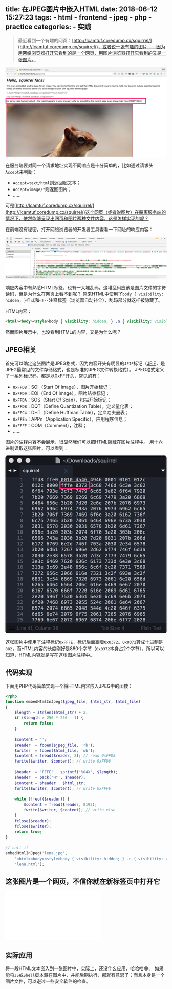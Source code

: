 title: 在JPEG图片中嵌入HTML
date: 2018-06-12 15:27:23
tags: 
    - html
    - frontend
    - jpeg
    - php 
    - practice
categories:
    - 实践
---

> 最近看到一个有趣的网页：[http://lcamtuf.coredump.cx/squirrel/](http://lcamtuf.coredump.cx/squirrel/)，或者说一张有趣的图片——因为用网络浏览器打开它看到的是一个网页，用图片浏览器打开它看到的又是一张图片。

![松鼠迷](/assets/images/practice-embed-html-in-jpeg1.jpg)

<!--more-->

在服务端要对同一个请求地址实现不同响应是十分简单的，比如通过请求头`Accept`来判断：

* `Accept=text/html`则返回超文本；
* `Accept=image/*`则返回图片；
* ……

可是[http://lcamtuf.coredump.cx/squirrel/](http://lcamtuf.coredump.cx/squirrel/)这个网页（或者说图片）在脱离服务端的情况下，依然能够呈现出网页和图片两种文件内容，这是怎样实现的呢？

在前端没有秘密，打开网络浏览器的开发者工具查看一下网址的响应内容：

![响应内容](/assets/images/practice-embed-html-in-jpeg2.jpg)

响应内容中有熟悉HTML标签，也有一大堆乱码。这堆乱码应该是图片文件的字符读码，但是为什么在网页上看不到呢？
原来HTML中使用了`body { visibility: hidden; }`样式和`<!--`注释标签（浏览器自动补全），乱码部分就这样被隐藏了。

HTML内容：

```html
<html><body><style>body { visibility: hidden; } .n { visibility: visible; position: absolute; padding: 0 1ex 0 1ex; margin: 0; top: 0; left: 0; } h1 { margin-top: 0.4ex; margin-bottom: 0.8ex; }</style><div class=n><h1><i>Hello, squirrel fans!</i></h1>This is an embedded landing page for an image. You can link to this URL and get the HTML document you are viewing right now (soon to include essential squirrel facts); or embed the exact same URL as an image on your own squirrel-themed page:<p><xmp><a href="http://lcamtuf.coredump.cx/squirrel/">Click here!</a></xmp><xmp><img src="http://lcamtuf.coredump.cx/squirrel/"></xmp><p>No server-side hacks involved - the magic happens in your browser. Let's try embedding the current page as an image right now (INCEPTION!):<p><img src="#" style="border: 1px solid crimson"><p>Pretty radical, eh? Send money to: lcamtuf@coredump.cx<!--
```

然而图片展示中，也没看到HTML的内容，又是为什么呢？

## JPEG相关
首先可以确定这张图片是JPEG格式，因为内容开头有明显的`JFIF`标记（[JFIF](https://en.wikipedia.org/wiki/JPEG_File_Interchange_Format)，是JPEG最常见的文件存储格式，也是标准的JPEG文件转换格式）。
JPEG格式定义了一系列标记码，都是以0xFF开头，常见的有：

* `0xFFD8`：SOI（Start Of Image），图片开始标记；
* `0xFFD9`：EOI（End Of Image），图片结束标记；
* `0xFFDA`：SOS（Start Of Scan），扫描开始标记；
* `0xFFDB`：DQT（Define Quantization Table），定义量化表；
* `0xFFC4`：DHT（Define Huffman Table），定义哈夫曼表；
* `0xFFEn`：APPn（Application Specific），应用程序信息；
* `0xFFFE`：COM（Comment），注释；
* ……

图片的注释内容不会展示，很显然我们可以把HTML隐藏在图片注释中。
用十六进制读取这张图片，可以看到：

![十六进制读取](/assets/images/practice-embed-html-in-jpeg3.jpg)

这张图片中使用了注释标记`0xFFFE`，标记后面跟着`0x0372`。`0x0372`转成十进制是`882`，而HTML内容的长度刚好是880个字节（`0x0372`本身占2个字节），所以可以知道，HTML内容就是写在这张图片注释中。

## 代码实现
下面用PHP代码简单实现一个将HTML内容嵌入JPEG中的函数：

```php
<?php
function embedHtmlInJpeg($jpeg_file, $html_str, $html_file)
{
    $length = strlen($html_str) + 2;
    if ($length > 256 * 256 - 1) {
        return false;
    }

    $content = '';
    $reader  = fopen($jpeg_file, 'rb');
    $writer  = fopen($html_file, 'wb');
    $content = fread($reader, 2); // read 0xFFD8
    fwrite($writer, $content); // write 0xFFD8

    $header  = 'FFFE' . sprintf('%04X', $length);
    $header  = pack('H*', $header);
    $content = $header . $html_str;
    fwrite($writer, $content); // write 0xFFFE

    while (!feof($reader)) {
        $content = fread($reader, 8192);
        fwrite($writer, $content); // write else
    }
    fclose($reader);
    fclose($writer);
    return true;
}

// call it
embedHtmlInJpeg('lena.jpg',
    '<html><body><style>body { visibility: hidden; } .n { visibility: visible; position: absolute; padding: 0 1ex 0 1ex; margin: 0; top: 0; left: 0; } h1 { margin-top: 0.4ex; margin-bottom: 0.8ex; }</style><div class=n><h1><i>This image is a page.</i></h1>Just open it in new tab.<p><img src="#" style="border: 1px solid crimson"><!--',
    'lena.html');

```

## 这张图片是一个网页，不信你就在新标签页中打开它

<a href="https://breeze2.github.io/blog/practice-embed-html-in-jpeg4.html" target="_blank">![Lena](/practice-embed-html-in-jpeg4.html)</a>

## 实际应用
将一段HTML文本嵌入到一张图片中，实际上，还没什么应用，哈哈哈😂。
如果能将`JS`或`Shell`脚本藏在图片中，并能后期执行，那就有意思了；而且本身是一个图片文件，可以避过一些安全软件的检查。
